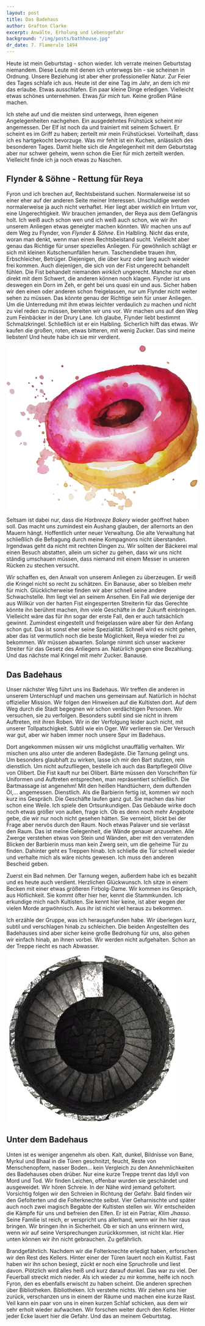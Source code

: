 ```yaml
---
layout: post
title: Das Badehaus
author: Grafton Clarke
excerpt: Anwälte, Erholung und Lebensgefahr
background: "/img/posts/bathhouse.jpg"
dr_date: 7. Flamerule 1494
---
```


Heute ist mein Geburtstag - schon wieder. Ich verrate meinen Geburtstag
niemandem. Diese Leute mit denen ich unterwegs bin - sie scheinen in Ordnung.
Unsere Beziehung ist aber eher professioneller Natur. Zur Feier des Tages
schlafe ich aus. Heute ist der eine Tag im Jahr, an dem ich mir das erlaube.
Etwas ausschlafen. Ein paar kleine Dinge erledigen. Vielleicht etwas schönes
unternehmen. Etwas *für mich tun*. Keine großen Pläne machen.

Ich stehe auf und die meisten sind unterwegs, ihren eigenen Angelegenheiten
nachgehen. Ein ausgedehntes Frühstück scheint mir angemessen. Der Elf ist noch
da und trainiert mit seinem Schwert. Er scheint es im Griff zu haben; zerteilt
mir mein Frühstücksei. Vorteilhaft, dass ich es hartgekocht bevorzuge. Was mir
fehlt ist ein Kuchen, anlässlich des besonderen Tages. Damit hielte sich die
Angelegenheit mit dem Geburtstag aber nur schwer geheim, wenn schon die Eier
für mich zerteilt werden. Vielleicht finde ich ja noch etwas zu Naschen.

## Flynder & Söhne - Rettung für Reya

Fyron und ich brechen auf, Rechtsbeistand suchen. Normalerweise ist so einer
eher auf der anderen Seite meiner Interessen. Unschuldige werden normalerweise
ja auch nicht verhaftet. Hier liegt aber *wirklich* ein Irrtum vor, eine
Ungerechtigkeit. Wir brauchen jemanden, der Reya aus dem Gefängnis holt. Ich
weiß auch schon wen und ich weiß auch schon, wie wir ihn unserem Anliegen etwas
geneigter machen könnten. Wir machen uns auf dem Weg zu Flynder, von *Flynder
& Söhne*. Ein Halbling. Nicht das erste, woran man denkt, wenn man einen
Rechtsbeistand sucht. Vielleicht aber genau das Richtige für unser spezielles
Anliegen. Für gewöhnlich schlägt er sich mit kleinen Kutschenunfällen herum.
Taschendiebe trauen ihm, Erbschleicher, Betrüger. Diejenigen, die über kurz
oder lang auch wieder frei kommen. Auch diejenigen, die sich von der Fist
ungerecht behandelt fühlen. Die Fist behandelt niemanden *wirklich* ungerecht.
Manche nur eben direkt mit dem Schwert, die anderen können noch klagen. Flynder
ist uns deswegen ein Dorn im Zeh, er geht bei uns quasi ein und aus. Sicher
haben wir den einen oder anderen schon freigelassen, nur um Flynder nicht
weiter sehen zu müssen. Das könnte genau der Richtige sein für unser Anliegen.
Um die Unterredung mit ihm etwas leichter verdaulich zu machen und nicht zu
viel reden zu müssen, bereiten wir uns vor. Wir machen uns auf den Weg zum
Feinbäcker in der Drury Lane. Ich glaube, Flynder liebt bestimmt
Schmalzkringel. Schließlich ist er ein Halbling. Sicherlich hilft das etwas.
Wir kaufen die großen, roten, etwas bitteren, mit wenig Zucker. Das sind
meine liebsten! Und heute habe ich sie mir verdient.

![Schmalzkringel](/img/posts/donut.png)

Seltsam ist dabei nur, dass die *Harbreeze Bakery* wieder geöffnet haben soll.
Das macht uns zumindest ein Aushang glauben, der allernorts an den Mauern
hängt. Hoffentlich unter neuer Verwaltung. Die alte Verwaltung hat schließlich
die Befragung durch meine Kompagnons nicht überstanden. Irgendwas geht da nicht
mit rechten Dingen zu. Wir sollten der Bäckerei mal einen Besuch abstatten,
allein um sicher zu gehen, dass wir uns nicht ständig umschauen müssen, dass
niemand mit einem Messer in unseren Rücken zu stechen versucht.

Wir schaffen es, den Anwalt von unserem Anliegen zu überzeugen. Er weiß die
Kringel nicht so recht zu schätzen. Ein Banause, aber so bleiben mehr für mich.
Glücklicherweise finden wir aber schnell seine andere Schwachstelle. Ihm liegt
viel an seinem Ansehen. Ein Fall wie derjenige der aus Willkür von der harten
Fist eingesperrten Streiterin für das Gerechte könnte ihn berühmt machen, ihm
viele Geschäfte in der Zukunft einbringen. Vielleicht wäre das für ihn sogar
der erste Fall, den er auch tatsächlich gewinnt. Zumindest eingestellt und
freigelassen wäre aber für den Anfang schon gut. Das ist sonst eher seine
Spezialität. Schnell wird es nicht gehen, aber das ist vermutlich noch die
beste Möglichkeit, Reya wieder frei zu bekommen. Wir müssen abwarten. Solange
nimmt sich unser wackerer Streiter für das Gesetz des Anliegens an. Natürlich
gegen eine Bezahlung. Und das nächste mal Kringel mit mehr Zucker. Banause.

## Das Badehaus

Unser nächster Weg führt uns ins Badehaus. Wir treffen die anderen in unserem
Unterschlupf und machen uns gemeinsam auf. Natürlich in höchst offizieller
Mission. Wir folgen den Hinweisen auf die Kultisten dort. Auf dem Weg durch die
Stadt begegnen wir schon verdächtigen Personen. Wir versuchen, sie zu
verfolgen. Besonders subtil sind sie nicht in ihrem Auftreten, mit ihren Roben.
Wir in der Verfolgung leider auch nicht, mit unserer Tollpatschigkeit. Subtil
wie ein Oger. Wir verlieren sie. Der Versuch war gut, aber wir haben immer noch
unsere Spur im Badehaus.

Dort angekommen müssen wir uns möglichst unauffällig verhalten. Wir mischen uns
also unter die anderen Badegäste. Die Tarnung gelingt uns. Um besonders
glaubhaft zu wirken, lasse ich mir den Bart stutzen, rein dienstlich. Um nicht
aufzufliegen, bestelle ich auch das Bartpflegeöl *Olive* von Olibert. Die Fist
kauft nur bei Olibert. Bärte müssen den Vorschriften für Uniformen und
Auftreten entsprechen, man repräsentiert schließlich. Die Bartmassage ist
angenehm! Mit den heißen Handtüchern, dem duftenden Öl,… angemessen. Dienstlich.
Als die Barbierin fertig ist, kommen wir noch kurz ins Gespräch. Die Geschäfte
laufen ganz gut. Sie machen das hier schon eine Weile. Ich spiele den
Ortsunkundigen. Das Gebäude wirke doch noch etwas größer von außen, frage ich.
Ob es denn noch mehr Angebote gebe, die wir nur noch nicht gesehen hätten. Sie
verneint, blickt bei der Frage aber nervös durch den Raum. Noch etwas Palaver
und sie verlässt den Raum. Das ist meine Gelegenheit, die Wände genauer
anzusehen. Alle Zwerge verstehen etwas von Stein und Wänden, aber mit den
verratenden Blicken der Barbierin muss man kein Zwerg sein, um die geheime Tür zu
finden. Dahinter geht es Treppen hinab. Ich schließe die Tür schnell wieder und
verhalte mich als wäre nichts gewesen. Ich muss den anderen Bescheid geben.

Zuerst ein Bad nehmen. Der Tarnung wegen, außerdem habe ich es bezahlt und es
heute auch verdient. Herzlichen Glückwunsch. Ich sitze in einem Becken mit einer
etwas größeren Firbolg-Dame. Wir kommen ins Gespräch, aus Höflichkeit. Sie kommt
öfter hier her, kennt die Stammkunden. Ich erkundige mich nach Kultisten. Sie
kennt hier keine, ist aber wegen der vielen Morde argwöhnisch. Aus ihr ist nicht
viel heraus zu bekommen.

Ich erzähle der Gruppe, was ich herausgefunden habe. Wir überlegen kurz, subtil
und verschlagen hinab zu schleichen. Die beiden Angestellten des Badehauses sind
aber sicher keine große Bedrohung für uns, also gehen wir einfach hinab, an ihnen
vorbei. Wir werden nicht aufgehalten. Schon an der Treppe riecht es nach Abwasser.

![Treppe nach unten](/img/posts/stairs.png)

## Unter dem Badehaus

Unten ist es weniger angenehm als oben. Kalt, dunkel, Bildnisse von Bane,
Myrkul und Bhaal in die Türen geschnitzt, feucht, Reste von Menschenopfern,
nasser Boden… kein Vergleich zu den Annehmlichkeiten des Badehauses oben
drüber. Nur eine kurze Treppe trennt das Idyll von Mord und Tod. Wir finden
Leichen, offenbar wurden sie geschändet und ausgeweidet. Wir hören Schreie. In
der Nähe wird jemand gefoltert. Vorsichtig folgen wir den Schreien in Richtung
der Gefahr. Bald finden wir den Gefolterten und die Folterknechte selbst. Vier
Geharnischte und später auch noch zwei magisch Begabte der Kultisten stellen
wir. Wir entscheiden die Kämpfe für uns und befreien den Elfen. Er ist ein
Patriar, *Klim Jhasso*. Seine Familie ist reich, er verspricht uns allerhand,
wenn wir ihn hier raus bringen. Wir bringen ihn in Sicherheit. Ob er sich an
uns erinnern wird, wenn wir auf seine Versprechungen zurückkommen, ist nicht
klar. Hier unten können wir ihn nicht gebrauchen. Zu gefährlich.

Brandgefährlich. Nachdem wir die Folterknechte erledigt haben, erforschen wir
den Rest des Kellers. Hinter einer der Türen lauert noch ein Kultist. Fast haben
wir ihn schon besiegt, zückt er noch eine Spruchrolle und liest davon. Plötzlich
wird alles heiß und kurz darauf dunkel. Das war zu viel. Der Feuerball streckt
mich nieder. Als ich wieder zu mir komme, helfe ich noch Fyron, den es ebenfalls
erwischt zu haben scheint. Die anderen sprechen über Bibliotheken. Bibliotheken.
Ich verstehe nichts. Wir ziehen uns hier zurück, verschanzen uns in einem der
Räume und machen eine kurze Rast. Veil kann ein paar von uns in einen kurzen
Schlaf schicken, aus dem wir sehr erholt wieder aufwachen. Wir forschen weiter
durch den Keller. Hinter jeder Ecke lauert hier die Gefahr. Und das an meinem
Geburtstag.
